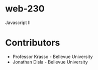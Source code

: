 # web-230
Javascript II
# Contributors
- Professor Krasso - Bellevue University
- Jonathan Disla - Bellevue University
